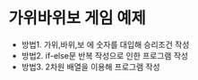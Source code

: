 # 가위바위보 게임 예제 
- 방법1. 가위,바위,보 에 숫자를 대입해 승리조건 작성
- 방법2. if-else문 반복 작성으로 인한 프로그램 작성
- 방법3. 2차원 배열을 이용해 프로그램 작성